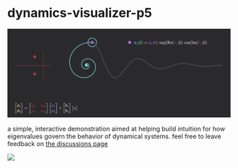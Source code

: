 # dynamics-visualizer-p5
![](anim/eigendemo_banner.png)

a simple, interactive demonstration aimed at helping build intuition for how eigenvalues govern the behavior of dynamical systems. feel free to leave feedback on [the discussions page](https://github.com/awillats/dynamics-visualizer-p5/discussions)

![](anim/interactivity_polish.gif)
